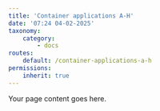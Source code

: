 ```yaml
---
title: 'Container applications A-H'
date: '07:24 04-02-2025'
taxonomy:
    category:
        - docs
routes:
    default: /container-applications-a-h
permissions:
    inherit: true
---
```


Your page content goes here.